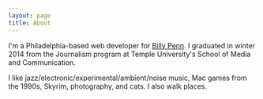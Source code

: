 ```yaml
---
layout: page
title: About
---
```


I'm a Philadelphia-based web developer for [Billy Penn](http://billypenn.com/). I graduated in winter 2014 from the Journalism program at Temple University's School of Media and Communication.

I like jazz/electronic/experimental/ambient/noise music, Mac games from the 1990s, Skyrim, photography, and cats. I also walk places.
